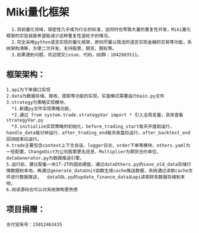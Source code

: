 

Miki量化框架  
====
	  1.目前量化领域，保密性几乎成为行业的标准，这同时也导致大量的重复性开发，Miki量化框架的宗旨就是希望能减少这种重复性造轮子的情况。  
	  2.完全采用python语言实现的量化框架，原则尽量以简洁的语言实现金融的交易等功能，系统架构清晰，方便二次开发，支持股票、期货、期权等。  
	  3.如果遇到问题，欢迎提交issue、代码，QQ群：1042883511。  


框架架构：  
----
	1.api为下单接口实现  
	2.data为数据存储、接收、提取等功能的实现，实盘模式需要运行main.py文件  
	3.strategy为策略实现模块，  
	  *1.新建py文件实现策略功能，  
	  *2.通过 from system.trade.strategyVar import * 引入全局变量，具体查看strategyVar.py  
	  *3.initialize实现策略的初始化，before_trading_start每天开盘前运行，handle_data每分钟运行，after_trading_end每天收盘后运行，after_backtest_end回测结束后运行。  
	4.trade主要包含context上下文会话、logger日志、order下单等模块，others.yaml为一些配置，ChangeDict为公司股票更名信息，Multiplier为期货合约单位，dataGenerator.py为数据推送引擎。   
	5.运行前，建议配备一块1T-2T的固态硬盘，通过dataOthers.py的save_old_data存储行情数据到本地，再通过generate_dataUnit函数生成cache推送数据，系统通过读取cache文件进行数据推送，  dataSQL.py的update_finance_data从api读取财务数据存储到本地。  
	6.阅读源码也可以对系统架构更熟悉  


项目捐赠：  
---
	支付宝账号：15012463435



























